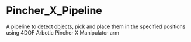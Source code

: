 # Pincher_X_Pipeline
A pipeline to detect objects, pick and place them in the specified positions using 4DOF Arbotic Pincher X Manipulator arm
